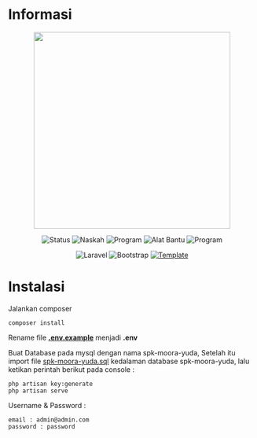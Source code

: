 # Informasi 

<p align="center"><a href="https://laravel.com" target="_blank"><img src="https://raw.githubusercontent.com/laravel/art/master/logo-lockup/5%20SVG/2%20CMYK/1%20Full%20Color/laravel-logolockup-cmyk-red.svg" width="400"></a></p>

<p align="center">
<img src="https://img.shields.io/static/v1.svg?label=Status Mahasiswa&message=Lulus&color=green" alt="Status">
<img src="https://img.shields.io/static/v1.svg?label=Naskah&message=100%&color=green" alt="Naskah">
<img src="https://img.shields.io/static/v1.svg?label=Program&message=100%&color=green" alt="Program">
<img src="https://img.shields.io/static/v1.svg?label=Metode&message=Monte Carlo&color=important" alt="Alat Bantu">
    <img src="https://img.shields.io/static/v1.svg?label=Alat Bantu Pengembangan Sistem&message=Flowchart&color=9cf" alt="Program">
</p>

<p align="center">
    <img src="https://img.shields.io/static/v1.svg?label=Laravel&message=7&color=red" alt="Laravel">
    <img src="https://img.shields.io/static/v1.svg?label=Bootstrap&message=4&color=blue" alt="Bootstrap">
     <a href="https://adminlte.io/themes/v3">
    <img src="https://img.shields.io/static/v1.svg?label=Template&message=AdminLTE&color=blue" alt="Template">
 </a>
</p>

# Instalasi
Jalankan composer
```install
composer install
```

Rename file **[.env.example](https://github.com/HMsyah23/spk-moora-yuda/blob/main/.env.example)** menjadi **.env**

Buat Database pada mysql dengan nama spk-moora-yuda, Setelah itu import file [spk-moora-yuda.sql](https://github.com/HMsyah23/spk-moora-yuda/blob/main/spk-moora-yuda.sql) kedalaman database spk-moora-yuda, lalu ketikan perintah berikut pada console :
```
php artisan key:generate
php artisan serve
```
Username & Password :
```
email : admin@admin.com
password : password
```
